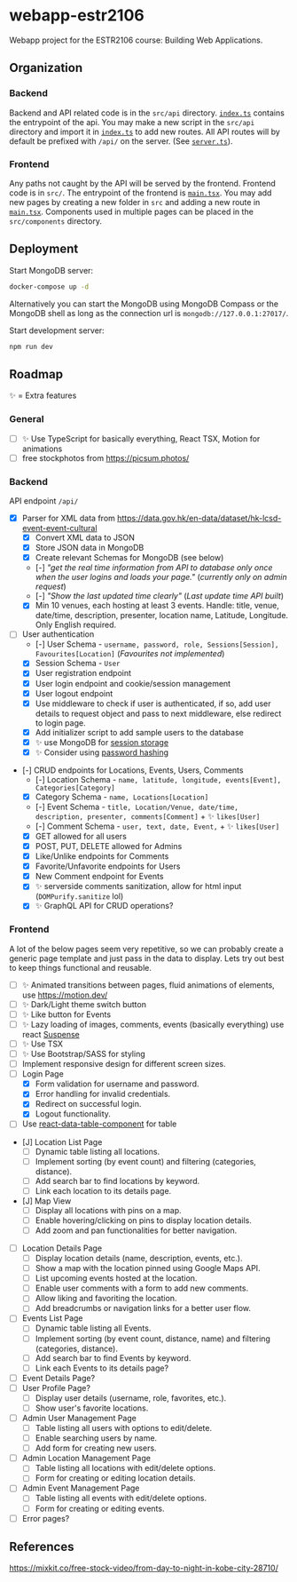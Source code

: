 # webapp-estr2106

Webapp project for the ESTR2106 course: Building Web Applications.

## Organization

### Backend

Backend and API related code is in the `src/api` directory. [`index.ts`](src/api/index.ts) contains the entrypoint of the api. You may make a new script in the `src/api` directory and import it in [`index.ts`](src/api/index.ts) to add new routes. All API routes will by default be prefixed with `/api/` on the server. (See [`server.ts`](server.ts)).

### Frontend

Any paths not caught by the API will be served by the frontend. Frontend code is in `src/`. The entrypoint of the frontend is [`main.tsx`](src/main.tsx). You may add new pages by creating a new folder in `src` and adding a new route in [`main.tsx`](src/main.tsx). Components used in multiple pages can be placed in the `src/components` directory.

## Deployment

Start MongoDB server:

```bash
docker-compose up -d
```

Alternatively you can start the MongoDB using MongoDB Compass or the MongoDB shell as long as the connection url is `mongodb://127.0.0.1:27017/`.

Start development server:

```bash
npm run dev
```

## Roadmap

✨ = Extra features

### General

- [ ] ✨ Use TypeScript for basically everything, React TSX, Motion for animations
- [ ] free stockphotos from <https://picsum.photos/>

### Backend

API endpoint `/api/`

- [x] Parser for XML data from <https://data.gov.hk/en-data/dataset/hk-lcsd-event-event-cultural>
    - [x] Convert XML data to JSON
    - [x] Store JSON data in MongoDB
    - [x] Create relevant Schemas for MongoDB (see below)
    - [-] *"get the real time information from API to database only once when the user
logins and loads your page."* (*currently only on admin request*)
    - [-] *"Show the last updated time clearly"* (*Last update time API built*)
    - [x] Min 10 venues, each hosting at least 3 events. Handle: title, venue, date/time, description, presenter, location name, Latitude, Longitude. Only English required.

- [ ] User authentication
    - [-] User Schema - `username, password, role, Sessions[Session], Favourites[Location]` (*Favourites not implemented*)
    - [x] Session Schema - `User`
    - [x] User registration endpoint
    - [x] User login endpoint and cookie/session management
    - [x] User logout endpoint
    - [x] Use middleware to check if user is authenticated, if so, add user details to request object and pass to next middleware, else redirect to login page.
    - [x] Add initializer script to add sample users to the database
    - [x] ✨ use MongoDB for [session storage](https://medium.com/front-end-weekly/make-sessions-work-with-express-js-using-mongodb-62a8a3423ef5)
    - [x] ✨ Consider using [password hashing](https://www.mongodb.com/blog/post/password-authentication-with-mongoose-part-1)

- [-] CRUD endpoints for Locations, Events, Users, Comments
    - [-] Location Schema - `name, latitude, longitude, events[Event], Categories[Category]`
    - [x] Category Schema - `name, Locations[Location]`
    - [-] Event Schema - `title, Location/Venue, date/time, description, presenter, comments[Comment]` + ✨ `likes[User]`
    - [-] Comment Schema - `user, text, date, Event,` + ✨ `likes[User]`
    - [x] GET allowed for all users
    - [x] POST, PUT, DELETE allowed for Admins
    - [x] Like/Unlike endpoints for Comments
    - [x] Favorite/Unfavorite endpoints for Users
    - [x] New Comment endpoint for Events
    - [x] ✨ serverside comments sanitization, allow for html input (`DOMPurify.sanitize` lol)
    - [x] ✨ GraphQL API for CRUD operations?

### Frontend

A lot of the below pages seem very repetitive, so we can probably create a generic page template and just pass in the data to display. Lets try out best to keep things functional and reusable.

- [ ] ✨ Animated transitions between pages, fluid animations of elements, use <https://motion.dev/>
- [ ] ✨ Dark/Light theme switch button
- [ ] ✨ Like button for Events
- [ ] ✨ Lazy loading of images, comments, events (basically everything) use react [Suspense](https://react.dev/reference/react/Suspense)
- [ ] ✨ Use TSX
- [ ] ✨ Use Bootstrap/SASS for styling
- [ ] Implement responsive design for different screen sizes.
- [ ] Login Page
    - [x] Form validation for username and password.
    - [x] Error handling for invalid credentials.
    - [x] Redirect on successful login.
    - [x] Logout functionality.
- [ ] Use [react-data-table-component](https://www.npmjs.com/package/react-data-table-component) for table
- [J] Location List Page
    - [ ] Dynamic table listing all locations.
    - [ ] Implement sorting (by event count) and filtering (categories, distance).
    - [ ] Add search bar to find locations by keyword.
    - [ ] Link each location to its details page.
- [J] Map View
    - [ ] Display all locations with pins on a map.
    - [ ] Enable hovering/clicking on pins to display location details.
    - [ ] Add zoom and pan functionalities for better navigation.
- [ ] Location Details Page
    - [ ] Display location details (name, description, events, etc.).
    - [ ] Show a map with the location pinned using Google Maps API.
    - [ ] List upcoming events hosted at the location.
    - [ ] Enable user comments with a form to add new comments.
    - [ ] Allow liking and favoriting the location.
    - [ ] Add breadcrumbs or navigation links for a better user flow.
- [ ] Events List Page
    - [ ] Dynamic table listing all Events.
    - [ ] Implement sorting (by event count, distance, name) and filtering (categories, distance).
    - [ ] Add search bar to find Events by keyword.
    - [ ] Link each Events to its details page?
- [ ] Event Details Page?
- [ ] User Profile Page?
    - [ ] Display user details (username, role, favorites, etc.).
    - [ ] Show user's favorite locations.
- [ ] Admin User Management Page
    - [ ] Table listing all users with options to edit/delete.
    - [ ] Enable searching users by name.
    - [ ] Add form for creating new users.
- [ ] Admin Location Management Page
    - [ ] Table listing all locations with edit/delete options.
    - [ ] Form for creating or editing location details.
- [ ] Admin Event Management Page
    - [ ] Table listing all events with edit/delete options.
    - [ ] Form for creating or editing events.
- [ ] Error pages?

## References

<https://mixkit.co/free-stock-video/from-day-to-night-in-kobe-city-28710/>
